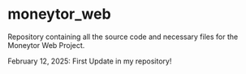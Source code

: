 # moneytor_web
Repository containing all the source code and necessary files for the Moneytor Web Project.

February 12, 2025:
First Update in my repository!
